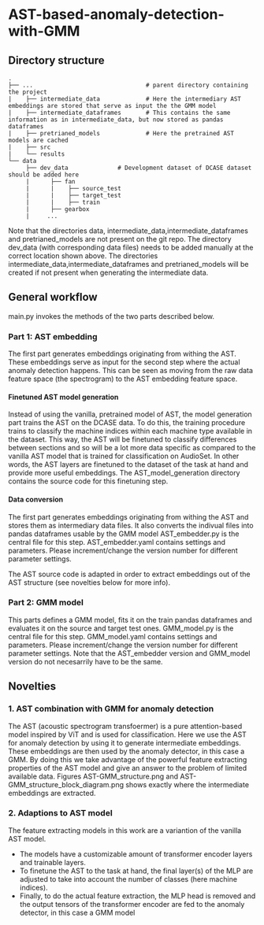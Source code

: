 # AST-based-anomaly-detection-with-GMM

## Directory structure

    .
    ├── ...                                # parent directory containing the project
    |    ├── intermediate_data             # Here the intermediary AST embeddings are stored that serve as input the the GMM model
    |    ├── intermediate_dataframes       # This contains the same information as in intermediate_data, but now stored as pandas dataframes
    |    ├── pretrianed_models             # Here the pretrained AST models are cached
    |    ├── src                    
    |    └── results   
    └── data
         ├── dev_data              # Development dataset of DCASE dataset should be added here
         |      ├── fan
         |      |    ├── source_test
         |      |    ├── target_test
         |      |    ├── train
         |      ├── gearbox
         |     ...  
         
Note that the directories data, intermediate_data,intermediate_dataframes and pretrianed_models are not present on the git repo.
The directory dev_data (with corresponding data files) needs to be added manually at the correct location shown above.
The directories intermediate_data,intermediate_dataframes and pretrianed_models will be created if not present when generating the intermediate data.
     
## General workflow

main.py invokes the methods of the two parts described below.

### Part 1: AST embedding

The first part generates embeddings originating from withing the AST. 
These embeddings serve as input for the second step where the actual anomaly detection happens.
This can be seen as moving from the raw data feature space (the spectrogram) to the AST embedding feature space.

#### Finetuned AST model generation

Instead of using the vanilla, pretrained model of AST, the model generation part trains the AST on the DCASE data.
To do this, the training procedure trains to classify the machine indices within each machine type available in the dataset.
This way, the AST will be finetuned to classify differences between sections and so will be a lot more data specific as compared to the vanilla AST model that is trained for classification on AudioSet.
In other words, the AST layers are finetuned to the dataset of the task at hand and provide more useful embeddings.
The AST_model_generation directory contains the source code for this finetuning step.

#### Data conversion

The first part generates embeddings originating from withing the AST and stores them as intermediary data files.
It also converts the indivual files into pandas dataframes usable by the GMM model
AST_embedder.py is the central file for this step.
AST_embedder.yaml contains settings and parameters. Please increment/change the version number for different parameter settings.

The AST source code is adapted in order to extract embeddings out of the AST structure (see novelties below for more info).

### Part 2: GMM model
This parts defines a GMM model, fits it on the train pandas dataframes and evaluates it on the source and target test ones.
GMM_model.py is the central file for this step.
GMM_model.yaml contains settings and parameters. Please increment/change the version number for different parameter settings.
Note that the AST_embedder version and GMM_model version do not necesarrily have to be the same.


## Novelties

### 1. AST combination with GMM for anomaly detection

The AST (acoustic spectrogram transfoermer) is a pure attention-based model inspired by ViT and is used for classification. 
Here we use the AST for anomaly detection by using it to generate intermediate embeddings.
These embeddings are then used by the anomaly detector, in this case a GMM.
By doing this we take advantage of the powerful feature extracting properties of the AST model and give an answer to the problem of limited available data.
Figures AST-GMM_structure.png and AST-GMM_structure_block_diagram.png shows exactly where the intermediate embeddings are extracted.

### 2. Adaptions to AST model

The feature extracting models in this work are a variantion of the vanilla AST model. 

- The models have a customizable amount of transformer encoder layers and trainable layers.
- To finetune the AST to the task at hand, the final layer(s) of the MLP are adjusted to take into account the number of classes (here machine indices).
- Finally, to do the actual feature extraction, the MLP head is removed and the output tensors of the transformer encoder are fed to the anomaly detector, in this case a GMM model





